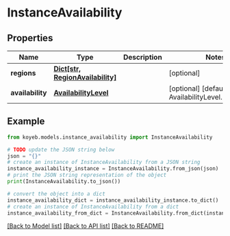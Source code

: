 # InstanceAvailability


## Properties

Name | Type | Description | Notes
------------ | ------------- | ------------- | -------------
**regions** | [**Dict[str, RegionAvailability]**](RegionAvailability.md) |  | [optional] 
**availability** | [**AvailabilityLevel**](AvailabilityLevel.md) |  | [optional] [default to AvailabilityLevel.UNKNOWN]

## Example

```python
from koyeb.models.instance_availability import InstanceAvailability

# TODO update the JSON string below
json = "{}"
# create an instance of InstanceAvailability from a JSON string
instance_availability_instance = InstanceAvailability.from_json(json)
# print the JSON string representation of the object
print(InstanceAvailability.to_json())

# convert the object into a dict
instance_availability_dict = instance_availability_instance.to_dict()
# create an instance of InstanceAvailability from a dict
instance_availability_from_dict = InstanceAvailability.from_dict(instance_availability_dict)
```
[[Back to Model list]](../README.md#documentation-for-models) [[Back to API list]](../README.md#documentation-for-api-endpoints) [[Back to README]](../README.md)


